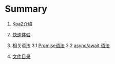 # Summary

1. [Koa2介绍](README.md)
2. [快速体验](chapter1.md)
3. 相关语法
	3.1 [Promise语法](xiang-guan-yu-fa/promiseyu-fa.md)
	3.2 [async/await 语法](xiang-guan-yu-fa/asyncawait-yu-fa.md)

4. [文件目录](wen-jian-mu-lu.md)



